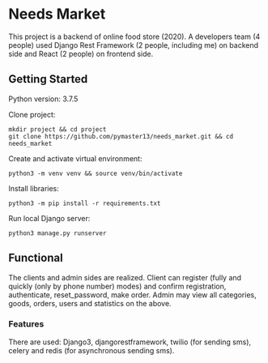# Needs Market

This project is a backend of online food store (2020). 
A developers team (4 people) used Django Rest Framework (2 people, including me) on backend side and React (2 people) on frontend side.

## Getting Started
Python version: 3.7.5

Clone project:
```
mkdir project && cd project
git clone https://github.com/pymaster13/needs_market.git && cd needs_market
```

Create and activate virtual environment:
```
python3 -m venv venv && source venv/bin/activate
```

Install libraries:
```
python3 -m pip install -r requirements.txt
```

Run local Django server:
```
python3 manage.py runserver
```

## Functional

The clients and admin sides are realized.
Client can register (fully and quickly (only by phone number) modes) and confirm registration, authenticate, reset_password, make order.
Admin may view all categories, goods, orders, users and statistics on the above.

### Features

There are used: Django3, djangorestframework, twilio (for sending sms), celery and redis (for asynchronous sending sms). 
